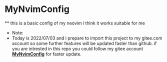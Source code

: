 # MyNvimConfig
 ** this is a basic config of my neovim i think it works suitable for me

* Note:
* Today is 2022/07/03 and i prepare to import this project to my gitee.com account so some further features will be updated faster than github. if you are intrested in this repo you could follow my gitee account **[MyNvimConfig](https://gitee.com/joeowngitee/MyNvimConfig)** for faster update.
